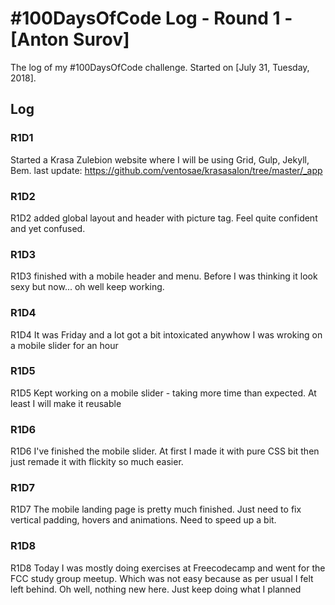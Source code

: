 # #100DaysOfCode Log - Round 1 - [Anton Surov]

The log of my #100DaysOfCode challenge. Started on [July 31, Tuesday, 2018].

## Log

### R1D1 
Started a Krasa Zulebion website where I will be using Grid, Gulp, Jekyll, Bem. last update: https://github.com/ventosae/krasasalon/tree/master/_app 

### R1D2
R1D2 added global layout and header with picture tag. Feel quite confident and yet confused. 

### R1D3
R1D3 finished with a mobile header and menu. Before I was thinking it look sexy but now... oh well keep working. 

### R1D4
R1D4 It was Friday and a lot got a bit intoxicated anywhow I was wroking on a mobile slider for an hour

### R1D5
R1D5 Kept working on a mobile slider - taking more time than expected. At least I will make it reusable

### R1D6
R1D6 I've finished the mobile slider. At first I made it with pure CSS bit then just remade it with flickity so much easier. 

### R1D7
R1D7 The mobile landing page is pretty much finished. Just need to fix vertical padding, hovers and animations. Need to speed up a bit. 

### R1D8
R1D8 Today I was mostly doing exercises at Freecodecamp and went for the FCC study group meetup. Which was not easy because as per usual I felt left behind. Oh well, nothing new here. Just keep doing what I planned
